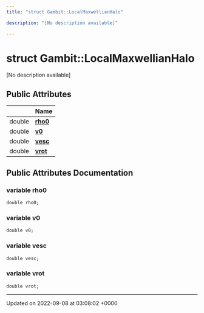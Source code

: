 ```yaml
---
title: "struct Gambit::LocalMaxwellianHalo"

description: "[No description available]"

---
```


# struct Gambit::LocalMaxwellianHalo



[No description available]

## Public Attributes

|                | Name           |
| -------------- | -------------- |
| double | **[rho0](/documentation/code/classes/structgambit_1_1localmaxwellianhalo/#variable-rho0)**  |
| double | **[v0](/documentation/code/classes/structgambit_1_1localmaxwellianhalo/#variable-v0)**  |
| double | **[vesc](/documentation/code/classes/structgambit_1_1localmaxwellianhalo/#variable-vesc)**  |
| double | **[vrot](/documentation/code/classes/structgambit_1_1localmaxwellianhalo/#variable-vrot)**  |

## Public Attributes Documentation

### variable rho0

```
double rho0;
```


### variable v0

```
double v0;
```


### variable vesc

```
double vesc;
```


### variable vrot

```
double vrot;
```


-------------------------------

Updated on 2022-09-08 at 03:08:02 +0000